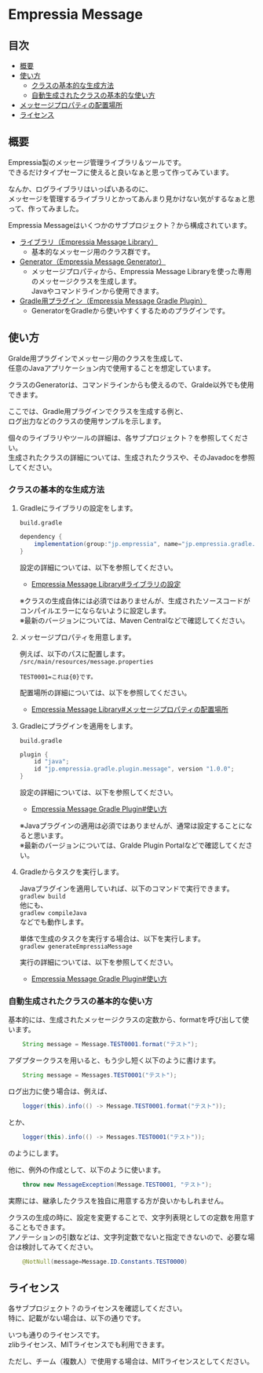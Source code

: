 # Empressia Message

## 目次

* [概要](#概要)
* [使い方](#使い方)
	* [クラスの基本的な生成方法](#クラスの基本的な生成方法)
	* [自動生成されたクラスの基本的な使い方](#自動生成されたクラスの基本的な使い方)
* [メッセージプロパティの配置場所](#メッセージプロパティの配置場所)
* [ライセンス](#ライセンス)

## 概要

Empressia製のメッセージ管理ライブラリ＆ツールです。  
できるだけタイプセーフに使えると良いなぁと思って作ってみています。  

なんか、ログライブラリはいっぱいあるのに、  
メッセージを管理するライブラリとかってあんまり見かけない気がするなぁと思って、作ってみました。  

Empressia Messageはいくつかのサブプロジェクト？から構成されています。  
* [ライブラリ（Empressia Message Library）](https://github.com/Empressia/EmpressiaMessageLibrary)
	* 基本的なメッセージ用のクラス群です。
* [Generator（Empressia Message Generator）](https://github.com/Empressia/EmpressiaMessageGenerator)
	* メッセージプロパティから、Empressia Message Libraryを使った専用のメッセージクラスを生成します。  
		Javaやコマンドラインから使用できます。
* [Gradle用プラグイン（Empressia Message Gradle Plugin）](https://github.com/Empressia/EmpressiaMessageGradlePlugin)
	* GeneratorをGradleから使いやすくするためのプラグインです。

## 使い方

Gralde用プラグインでメッセージ用のクラスを生成して、  
任意のJavaアプリケーション内で使用することを想定しています。  

クラスのGeneratorは、コマンドラインからも使えるので、Gralde以外でも使用できます。  

ここでは、Gradle用プラグインでクラスを生成する例と、  
ログ出力などのクラスの使用サンプルを示します。  

個々のライブラリやツールの詳細は、各サブプロジェクト？を参照してください。  
生成されたクラスの詳細については、生成されたクラスや、そのJavadocを参照してください。  

### クラスの基本的な生成方法

1. Gradleにライブラリの設定をします。

	`build.gradle`
	```groovy
	dependency {
		implementation(group:"jp.empressia", name="jp.empressia.gradle.plugin.message", version:"1.0.0");
	}
	```

	設定の詳細については、以下を参照してください。  
	* [Empressia Message Library#ライブラリの設定](https://github.com/Empressia/EmpressiaMessageLibrary#ライブラリの設定)

	※クラスの生成自体には必須ではありませんが、生成されたソースコードがコンパイルエラーにならないように設定します。  
	※最新のバージョンについては、Maven Centralなどで確認してください。

1. メッセージプロパティを用意します。

	例えば、以下のパスに配置します。   
	`/src/main/resources/message.properties`   

	```properties
	TEST0001=これは{0}です。
	```

	配置場所の詳細については、以下を参照してください。  
	* [Empressia Message Library#メッセージプロパティの配置場所](https://github.com/Empressia/EmpressiaMessageLibrary#メッセージプロパティの配置場所)

1. Gradleにプラグインを適用をします。

	`build.gradle`
	```groovy
	plugin {
		id "java";
		id "jp.empressia.gradle.plugin.message", version "1.0.0";
	}
	```

	設定の詳細については、以下を参照してください。  
	* [Empressia Message Gradle Plugin#使い方](https://github.com/Empressia/EmpressiaMessageGradlePlugin#使い方)

	※Javaプラグインの適用は必須ではありませんが、通常は設定することになると思います。  
	※最新のバージョンについては、Gralde Plugin Portalなどで確認してください。  

1. Gradleからタスクを実行します。

	Javaプラグインを適用していれば、以下のコマンドで実行できます。  
	`gradlew build`  
	他にも、  
	`gradlew compileJava`  
	などでも動作します。  

	単体で生成のタスクを実行する場合は、以下を実行します。  
	`gradlew generateEmpressiaMessage`  

	実行の詳細については、以下を参照してください。  
	* [Empressia Message Gradle Plugin#使い方](https://github.com/Empressia/EmpressiaMessageGradlePlugin#使い方)


### 自動生成されたクラスの基本的な使い方

基本的には、生成されたメッセージクラスの定数から、formatを呼び出して使います。
```java
	String message = Message.TEST0001.format("テスト");
```
アダプタークラスを用いると、もう少し短く以下のように書けます。
```java
	String message = Messages.TEST0001("テスト");
```

ログ出力に使う場合は、例えば、
```java
	logger(this).info(() -> Message.TEST0001.format("テスト"));
```
とか、
```java
	logger(this).info(() -> Messages.TEST0001("テスト"));
```
のようにします。

他に、例外の作成として、以下のように使います。
```java
	throw new MessageException(Message.TEST0001, "テスト");
```
実際には、継承したクラスを独自に用意する方が良いかもしれません。  

クラスの生成の時に、設定を変更することで、文字列表現としての定数を用意することもできます。  
アノテーションの引数などは、文字列定数でないと指定できないので、必要な場合は検討してみてください。  
```java
	@NotNull(message=Message.ID.Constants.TEST0000)
```

## ライセンス

各サブプロジェクト？のライセンスを確認してください。  
特に、記載がない場合は、以下の通りです。  

いつも通りのライセンスです。  
zlibライセンス、MITライセンスでも利用できます。  

ただし、チーム（複数人）で使用する場合は、MITライセンスとしてください。  
